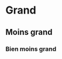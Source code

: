 <html>
	<head>
		<link rel="stylesheet" href="https://maxcdn.bootstrapcdn.com/bootstrap/3.3.7/css/bootstrap.min.css"/>
		<title> Bonjour </title>						
	</head>
	<body>
		<h1>Grand</h1>
		<h2>Moins grand</h2>
		<h3>Bien moins grand</h3>
		<script src="https://maxcdn.bootstrapcdn.com/bootstrap/3.3.7/js/bootstrap.min.js"></script>
		<script src="https://ajax.googleapis.com/ajax/libs/jquery/3.1.1/jquery.min.js"></script>
		<script src="../custom.js"></script>
	</body>
</html>

